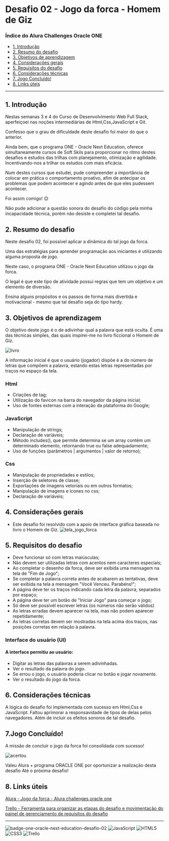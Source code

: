 # Desafio 02 - Jogo da forca - Homem de Giz

### Índice do Alura Challenges Oracle ONE

- [1. Introdução](#1-introdução)
- [2. Resumo do desafio](#2-resumo-do-desafio)
- [3. Objetivos de aprendizagem](#3-objetivos-de-aprendizagem)
- [4. Considerações gerais](#4-considerações-gerais)
- [5. Requisitos do desafio](#5-requisitos-do-desafio)
- [6. Considerações técnicas](#6-considerações-técnicas)
- [7. Jogo Concluído!](#7jogo-concluído)
- [8. Links úteis](#8-links-úteis)

---

## 1. Introdução

Nestas semanas 3 e 4 do Curso de Desenvolvimento Web Full Stack, aperfeiçoei nas noções intermediárias de Html,Css,JavaScript e Git.

Confesso que o grau de dificuldade deste desafio foi maior do que o anterior. 

Ainda bem, que o programa ONE - Oracle Next Education, oferece simultaneamente cursos de Soft Skils para proporcionar no ritmo destes desafios e estudos das trilhas com planejamento, otimização e agilidade. Incentivando-nos a trilhar os estudos com mais eficácia.  

Num destes cursos que estudei, pude compreender a importância de colocar em prática o comportamento proativo, afim de antecipar os problemas que podem acontecer e agindo antes de que eles pudessem acontecer. 

Foi assim comigo! :relieved:

Não pude adicionar a questão sonora do desafio do código pela minha incapacidade técnica, porém não desiste e completei tal desafio.

## 2. Resumo do desafio

Neste desafio 02, foi possível aplicar a dinâmica do tal jogo da forca.

Uma das estratégias para aprender programação aos iniciantes é utilizando alguma proposta de jogo. 

Neste caso, o programa ONE - Oracle Next Education utilizou o jogo da forca. 

O legal é que este tipo de atividade possui regras que tem um objetivo e um elemento de diversão. 

Ensina alguns propósitos e os passos de forma mais divertida e motivacional - mesmo que tal desafio seja do tipo hardy.

## 3. Objetivos de aprendizagem

O objetivo deste jogo é o de adivinhar qual a palavra que está oculta. É uma das técnicas simples, das quais inspirei-me no livro ficcional o Homem de Giz.

![livro](https://user-images.githubusercontent.com/70113922/173249809-54d6f88d-41de-46ab-b2aa-25de882ec77f.JPG)

A informação inicial é que o usuário (jogador) dispõe é a do número de letras que compõem a palavra, estando estas letras representadas por traços no espaço da tela.

### Html
- Criações de tag;
- Utilização do favicon na barra do navegador da página inicial;
- Uso de fontes externas com a interação da plataforma do Google;

### JavaScript
- Manipulação de strings;
- Declaração de variáveis; 
- Método includes(), que permite determina se um array contém um determinado elemento, retornando true ou false adequadamente;
- Uso de funções (parâmetros | argumentos | valor de retorno);

### Css
- Manipulação de propriedades e estilos;
- Inserção de seletores de classe;
- Exportações de imagens vetoriais ou em outros formatos;
- Manipulação de imagens e ícones no css;
- Declaração de variáveis; 

## 4. Considerações gerais

- Este desafio foi resolvido com a apoio de interface gráfica baseada no livro o Homem de Giz.
![tela_jogo_forca](https://user-images.githubusercontent.com/70113922/173249932-d0d197f7-9550-4b8e-b85b-d64a0f5ce853.JPG)

## 5. Requisitos do desafio
- Deve funcionar só com letras maiúsculas;
- Não devem ser utilizadas letras com acentos nem caracteres especiais;
- Ao completar o desenho da forca, deve ser exibida uma mensagem na tela de "Fim de Jogo";
- Se completar a palavra correta antes de acabarem as tentativas, deve ser exibida na tela a mensagem "Você Venceu. Parabéns!";
- A página deve ter os traços indicando cada letra da palavra, separados por espaço;
- A página deve ter um botão de "Iniciar Jogo" para começar o jogo;
- Só deve ser possívél escrever letras (os números não serão válidos)
- As letras erradas devem aparecer na tela, mas não podem aparecer repetidamente;
- As letras corretas devem ser mostradas na tela acima dos traços, nas posições corretas em relação à palavra. 

### Interface do usuário (UI)
#### A interface permitiu ao usuário:

* Digitar as letras das palavras a serem adivinhadas.
* Ver o resultado da palavra do jogo.
* Se errou o jogo, o usuário poderia clicar no botão e jogar novamente.
* Ver o resultado do jogo da forca.

## 6. Considerações técnicas

A lógica do desafio foi implementada com sucesso em Html,Css e JavaScript. Faltou aprimorar a responsavidade de tipos de delas pelos navegadores.
Além de incluir os efeitos sonoros de tal desafio. 

## 7.Jogo Concluído!

A missão de concluir o jogo da forca foi consolidada com sucesso!

![acertou](https://user-images.githubusercontent.com/70113922/173249871-483c9f63-c236-4023-be6e-408d9900838f.JPG)

Valeu Alura + programa ORACLE ONE por oportunizar a realização desta desafio Até o próxima desafio!

## 8. Links úteis

[Alura - Jogo da forca - Alura challenges oracle one](https://www.alura.com.br/)

[Trello - Ferramenta para organizar as etapas do desafio e movimentação do painel de gerenciamento de requisitos do desafio](https://trello.com/invite/b/LlXgf65g/4aed3741b017d5894e784b85493bf767/desafio-02-jogodaforcaalurachallengesoracle)

---
![badge-one-oracle-next-education-desafio-02](https://d335luupugsy2.cloudfront.net/cms%2Ffiles%2F10224%2F1644516322badge.png)
![JavaScript](https://img.shields.io/badge/javascript-%23323330.svg?style=for-the-badge&logo=javascript&logoColor=%23F7DF1E)
![HTML5](https://img.shields.io/badge/html5-%23E34F26.svg?style=for-the-badge&logo=html5&logoColor=white)
![CSS3](https://img.shields.io/badge/css3-%231572B6.svg?style=for-the-badge&logo=css3&logoColor=white)
![Trello](https://img.shields.io/badge/Trello-%23026AA7.svg?style=for-the-badge&logo=Trello&logoColor=white)



